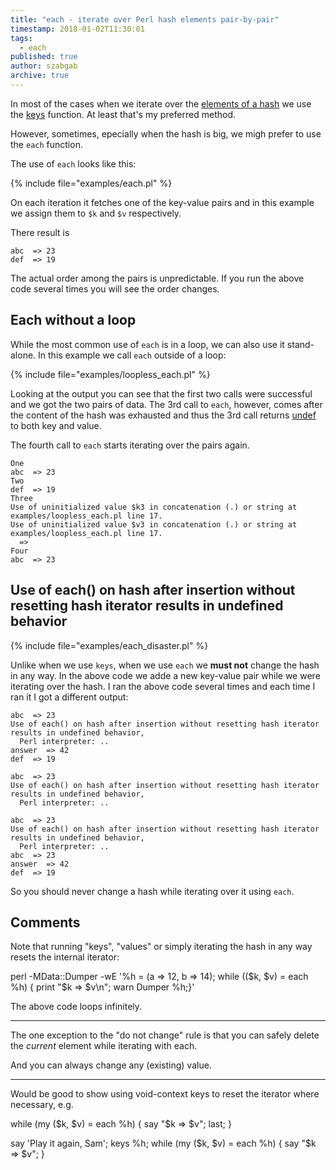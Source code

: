 ```yaml
---
title: "each - iterate over Perl hash elements pair-by-pair"
timestamp: 2018-01-02T11:30:01
tags:
  - each
published: true
author: szabgab
archive: true
---
```



In most of the cases when we iterate over the [elements of a hash](/perl-hashes)
we use the [keys](/search/keys) function. At least that's my preferred method.

However, sometimes, epecially when the hash is big, we migh prefer to use the `each` function.


The use of `each` looks like this:

{% include file="examples/each.pl" %}

On each iteration it fetches one of the key-value pairs and in this example we assign them to `$k`
and `$v` respectively.

There result is

```
abc  => 23
def  => 19
```

The actual order among the pairs is unpredictable.
If you run the above code several times you will see the order changes.

## Each without a loop

While the most common use of `each` is in a loop, we can also use it stand-alone.
In this example we call `each` outside of a loop:

{% include file="examples/loopless_each.pl" %}

Looking at the output you can see that the first two calls were successful and we got the two pairs of data.
The 3rd call to `each`, however, comes after the content of the hash was exhausted and thus the 3rd call
returns [undef](/undef-and-defined-in-perl) to both key and value.

The fourth call to `each` starts iterating over the pairs again.

```
One
abc  => 23
Two
def  => 19
Three
Use of uninitialized value $k3 in concatenation (.) or string at examples/loopless_each.pl line 17.
Use of uninitialized value $v3 in concatenation (.) or string at examples/loopless_each.pl line 17.
  =>
Four
abc  => 23
```

## Use of each() on hash after insertion without resetting hash iterator results in undefined behavior

{% include file="examples/each_disaster.pl" %}

Unlike when we use `keys`, when we use `each` we **must not** change the hash in any way.
In the above code we adde a new key-value pair while we were iterating over the hash. I ran the above code several
times and each time I ran it I got a different output:

```
abc  => 23
Use of each() on hash after insertion without resetting hash iterator results in undefined behavior,
  Perl interpreter: ..
answer  => 42
def  => 19
```

```
abc  => 23
Use of each() on hash after insertion without resetting hash iterator results in undefined behavior,
  Perl interpreter: ..
```

```
abc  => 23
Use of each() on hash after insertion without resetting hash iterator results in undefined behavior,
  Perl interpreter: ..
abc  => 23
answer  => 42
def  => 19
```


So you should never change a hash while iterating over it using `each`.

## Comments

Note that running "keys", "values" or simply iterating the hash in any way resets the internal iterator:

perl -MData::Dumper -wE '%h = (a => 12, b => 14); while (($k, $v) = each %h) { print "$k => $v\n"; warn Dumper \%h;}'

The above code loops infinitely.


<hr>

The one exception to the "do not change" rule is that you can safely delete the *current* element while iterating with each.

And you can always change any (existing) value.

<hr>

Would be good to show using void-context keys to reset the iterator where necessary, e.g.


while (my ($k, $v) = each %h) {
        say "$k  => $v";
        last;
}

say 'Play it again, Sam';
keys %h;
while (my ($k, $v) = each %h) {
        say "$k  => $v";
}


